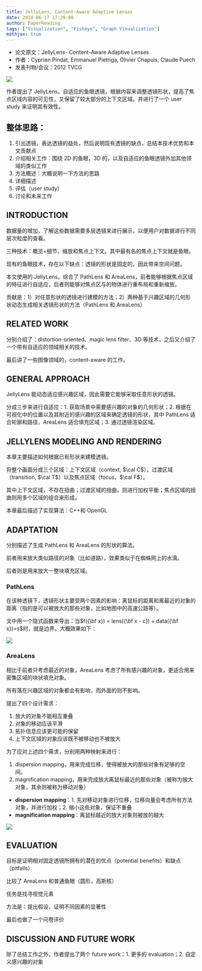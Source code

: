 ```yaml
---
title: JellyLens, Content-Aware Adaptive Lenses
date: 2018-06-17 17:29:00
author: PaperReading
tags: ["Visualization", "Fisheye", "Graph Visualization"]
mathjax: true
---
```


- 论文原文：JellyLens- Content-Aware Adaptive Lenses
- 作者：Cyprien Pindat, Emmanuel Pietriga, Olivier Chapuis, Claude Puech
- 发表刊物/会议：2012 TVCG

![](http://jackie-image.oss-cn-hangzhou.aliyuncs.com/18-6-18/18705982.jpg)

作者提出了 JellyLens，自适应的鱼眼透镜，根据内容来调整透镜形状，提高了焦点区域内容的可见性，又保留了较大部分的上下文区域。并进行了一个 user study 来证明其有效性。

## 整体思路：

1. 引出透镜，表达透镜的益处，然后说明现有透镜的缺点，总结本技术优势和本文贡献点
2. 介绍相关工作：围绕 2D 的鱼眼，3D 的，以及自适应的鱼眼透镜外加其他领域的类似工作
3. 方法概述：大概说明一下方法的思路
4. 详细描述
5. 评估（user study）
6. 讨论和未来工作

## INTRODUCTION

数据量的增加，了解这些数据需要多层透镜来进行展示，以便用户对数据进行不同层次粒度的查看。

三种技术：概览+细节，缩放和焦点上下文。其中最有名的焦点上下文就是鱼眼。

现有的鱼眼技术，存在以下缺点：透镜的形状是固定的，因此带来空间问题。

本文使用的 JellyLens，综合了 PathLens 和 AreaLens，前者能够根据焦点区域的特征进行自适应，后者则能够对焦点区与的物体进行重布局和重新缩放。

贡献是：1）对任意形状的透镜进行建模的方法；2）两种基于兴趣区域的几何形状动态生成相关透镜形状的方法（PathLens 和 AreaLens）

## RELATED WORK

分别介绍了：distortion-oriented、magic lens filter、3D 等技术，之后又介绍了一个带有自适应的领域相关的技术。

最后讲了一些图像领域的，content-aware 的工作。

## GENERAL APPROACH

JellyLens 能动态适应感兴趣区域，因此需要它能够采取任意形状的透镜。

分成三步来进行自适应：1. 获取场景中需要感兴趣的对象的几何形状；2. 根据在可视化中的位置以及其附近的感兴趣的区域来确定透镜的形状，其中 PathLens 适合轮廓和路径，AreaLens 适合填充区域；3. 通过透镜渲染区域。

## JELLYLENS MODELING AND RENDERING

本章主要描述如何根据已有形状来建模透镜。

将整个画面分成三个区域：上下文区域（context, $\cal C$），过渡区域（transition, $\cal T$）以及焦点区域（focus，$\cal F$）。

其中上下文区域，不存在扭曲；过渡区域的扭曲，则进行加权平衡；焦点区域的扭曲则用多个区域的组合来形成。

本章最后描述了实现算法：C++和 OpenGL

## ADAPTATION

分别描述了生成 PathLens 和 AreaLens 的形状的算法。

前者用来放大类似路径的对象（比如道路），效果类似于在蜘蛛网上的水滴。

后者则是用来放大一整块填充区域。

### PathLens

在该种透镜下，透镜形状主要受两个因素的影响：离鼠标的距离和离最近的对象的距离（指的是可以被放大的那些对象，比如地图中的高速公路等）。

文中用一个隐式函数来导出：当$f({\bf x}) = lens({\bf x - c}) + data({\bf x})=s$时，就是边界。大概效果如下：

![](http://jackie-image.oss-cn-hangzhou.aliyuncs.com/18-6-18/72742188.jpg)

### AreaLens

相比于前者只考虑最近的对象，AreaLens 考虑了所有感兴趣的对象，更适合用来密集区域的块状填充对象。

所有落在兴趣区域的对象都会有影响，而外面的则不影响。

提出了四个设计需求：

1. 放大的对象不能相互重叠
2. 对象的移动应该平滑
3. 拓扑信息应该更可能的保留
4. 上下文区域的对象应该既不被移动也不被放大

为了应对上述四个需求，分别用两种映射来进行：

1. dispersion mapping，用来完成位移，使得被放大的那些对象有足够的空间。
2. magnification mapping，用来完成放大离鼠标最近的那些对象（被称为放大对象，其余则被称为移动对象）

- **dispersion mapping**：1. 先对移动对象进行位移，位移向量会考虑所有方法对象，并进行加权；2. 缩小这些对象，保证不重叠
- **magnification mapping**：离鼠标越近的放大对象则被放的越大

![](http://jackie-image.oss-cn-hangzhou.aliyuncs.com/18-6-18/33950652.jpg)

## EVALUATION

目标是证明相对固定透镜所拥有的潜在的优点（potential benefits）和缺点（pitfalls）

比较了 AreaLens 和普通鱼眼（圆形，高斯核）

任务是找寻视觉元素

方法是：提出假设，证明不同因素的显著性

最后也做了一个问卷评价

## DISCUSSION AND FUTURE WORK

除了总结工作之外，作者提出了两个 future work：1. 更多的 evaluation；2. 自定义感兴趣的对象
